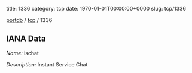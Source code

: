 title: 1336
category: tcp
date: 1970-01-01T00:00:00+0000
slug: tcp/1336

[portdb](/) / [tcp](/category/tcp.html) / 1336


## IANA Data

_Name:_ ischat

_Description:_ Instant Service Chat

